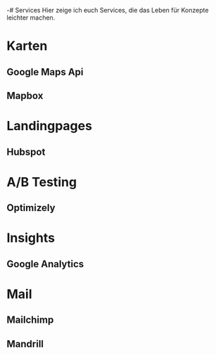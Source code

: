 -# Services
Hier zeige ich euch Services, die das Leben für Konzepte leichter machen.
# Karten
## Google Maps Api
## Mapbox

# Landingpages
## Hubspot

# A/B Testing
## Optimizely

# Insights
## Google Analytics

# Mail
## Mailchimp
## Mandrill